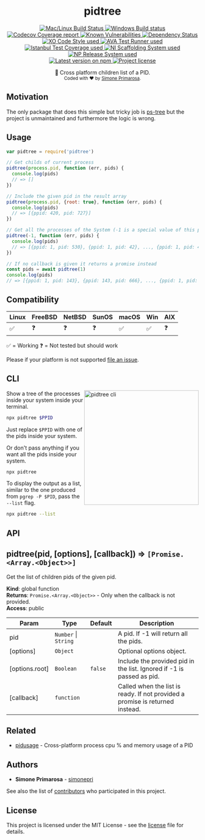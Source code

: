 <h1 align="center">
  <b>pidtree</b>
</h1>
<p align="center">
  <!-- CI - TravisCI -->
  <a href="https://travis-ci.org/simonepri/pidtree">
    <img src="https://img.shields.io/travis/simonepri/pidtree/master.svg?label=MacOS%20%26%20Linux" alt="Mac/Linux Build Status" />
  </a>
  <!-- CI - AppVeyor -->
  <a href="https://ci.appveyor.com/project/simonepri/pidtree">
    <img src="https://img.shields.io/appveyor/ci/simonepri/pidtree/master.svg?label=Windows" alt="Windows Build status" />
  </a>
  <!-- Coverage - Codecov -->
  <a href="https://codecov.io/gh/simonepri/pidtree">
    <img src="https://img.shields.io/codecov/c/github/simonepri/pidtree/master.svg" alt="Codecov Coverage report" />
  </a>
  <!-- DM - Snyk -->
  <a href="https://snyk.io/test/github/simonepri/pidtree?targetFile=package.json">
    <img src="https://snyk.io/test/github/simonepri/pidtree/badge.svg?targetFile=package.json" alt="Known Vulnerabilities" />
  </a>
  <!-- DM - David -->
  <a href="https://david-dm.org/simonepri/pidtree">
    <img src="https://david-dm.org/simonepri/pidtree/status.svg" alt="Dependency Status" />
  </a>

  <br/>

  <!-- Code Style - XO-Prettier -->
  <a href="https://github.com/xojs/xo">
    <img src="https://img.shields.io/badge/code_style-XO+Prettier-5ed9c7.svg" alt="XO Code Style used" />
  </a>
  <!-- Test Runner - AVA -->
  <a href="https://github.com/avajs/ava">
    <img src="https://img.shields.io/badge/test_runner-AVA-fb3170.svg" alt="AVA Test Runner used" />
  </a>
  <!-- Test Coverage - Istanbul -->
  <a href="https://github.com/istanbuljs/nyc">
    <img src="https://img.shields.io/badge/test_coverage-NYC-fec606.svg" alt="Istanbul Test Coverage used" />
  </a>
  <!-- Init - ni -->
  <a href="https://github.com/simonepri/ni">
    <img src="https://img.shields.io/badge/initialized_with-ni-e74c3c.svg" alt="NI Scaffolding System used" />
  </a>
  <!-- Release - np -->
  <a href="https://github.com/sindresorhus/np">
    <img src="https://img.shields.io/badge/released_with-np-6c8784.svg" alt="NP Release System used" />
  </a>

  <br/>

  <!-- Version - npm -->
  <a href="https://www.npmjs.com/package/pidtree">
    <img src="https://img.shields.io/npm/v/pidtree.svg" alt="Latest version on npm" />
  </a>
  <!-- License - MIT -->
  <a href="https://github.com/simonepri/pidtree/tree/master/license">
    <img src="https://img.shields.io/github/license/simonepri/pidtree.svg" alt="Project license" />
  </a>
</p>
<p align="center">
  🚸 Cross platform children list of a PID.

  <br/>

  <sub>
    Coded with ❤️ by <a href="#authors">Simone Primarosa</a>.
  </sub>
</p>

## Motivation
The only package that does this simple but tricky job is [ps-tree][gh:ps-tree]
but the project is unmaintained and furthermore the logic is wrong.

## Usage

```js
var pidtree = require('pidtree')

// Get childs of current process
pidtree(process.pid, function (err, pids) {
  console.log(pids)
  // => []
})

// Include the given pid in the result array
pidtree(process.pid, {root: true}, function (err, pids) {
  console.log(pids)
  // => [{ppid: 420, pid: 727}]
})

// Get all the processes of the System (-1 is a special value of this package)
pidtree(-1, function (err, pids) {
  console.log(pids)
  // => [{ppid: 1, pid: 530}, {ppid: 1, pid: 42}, ..., {ppid: 1, pid: 41241}]
})

// If no callback is given it returns a promise instead
const pids = await pidtree(1)
console.log(pids)
// => [{ppid: 1, pid: 143}, {ppid: 143, pid: 666}, ..., {ppid: 1, pid: 41241}]
```

## Compatibility

| Linux | FreeBSD | NetBSD | SunOS | macOS | Win | AIX |
| --- | --- | --- | --- | --- | --- | --- |
| ✅ | ❓ | ❓ | ❓ | ✅ | ✅ | ❓ |

✅ = Working
❓ = Not tested but should work

Please if your platform is not supported [file an issue][new issue].

## CLI
<img src="https://github.com/simonepri/pidtree/raw/refactor/media/cli.gif" alt="pidtree cli" width="300" align="right"/>
Show a tree of the processes inside your system inside your terminal.

```bash
npx pidtree $PPID
```
Just replace `$PPID` with one of the pids inside your system.

Or don't pass anything if you want all the pids inside your system.

```bash
npx pidtree
```

To display the output as a list, similar to the one produced from `pgrep -P $PID`,
pass the `--list` flag.

```bash
npx pidtree --list
```

## API

<a name="pidtree"></a>

## pidtree(pid, [options], [callback]) ⇒ <code>[Promise.&lt;Array.&lt;Object&gt;&gt;]</code>
Get the list of children pids of the given pid.

**Kind**: global function  
**Returns**: <code>Promise.&lt;Array.&lt;Object&gt;&gt;</code> - Only when the callback is not provided.  
**Access**: public  

| Param | Type | Default | Description |
| --- | --- | --- | --- |
| pid | <code>Number</code> \| <code>String</code> |  | A pid. If -1 will return all the pids. |
| [options] | <code>Object</code> |  | Optional options object. |
| [options.root] | <code>Boolean</code> | <code>false</code> | Include the provided pid in the list. Ignored if -1 is passed as pid. |
| [callback] | <code>function</code> |  | Called when the list is ready. If not provided a promise is returned instead. |

## Related
- [pidusage][gh:pidusage] -
Cross-platform process cpu % and memory usage of a PID

## Authors
- **Simone Primarosa** - [simonepri][github:simonepri]

See also the list of [contributors][contributors] who participated in this project.

## License
This project is licensed under the MIT License - see the [license][license] file for details.

<!-- Links -->
[new issue]: https://github.com/simonepri/pidtree/issues/new
[license]: https://github.com/simonepri/pidtree/tree/master/license
[contributors]: https://github.com/simonepri/pidtree/contributors

[github:simonepri]: https://github.com/simonepri

[gh:pidusage]: https://github.com/soyuka/pidusage
[gh:ps-tree]: https://github.com/indexzero/ps-tree
